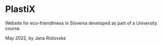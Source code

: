 # PlastiX

Website for eco-friendliness in Slovenia developed as part of a University course.

May 2022, by Jana Ristovska
